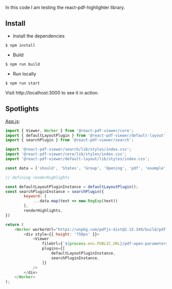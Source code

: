 In this code I am testing the react-pdf-highlighter library.

## Install

* Install the dependencies

```console
$ npm install
```

* Build

```console
$ npm run build
```

* Run locally

```console
$ npm run start
```

Visit http://localhost:3000 to see it in action.

## Spotlights

[App.js](src/App.js):

``` javascript
import { Viewer, Worker } from '@react-pdf-viewer/core';
import { defaultLayoutPlugin } from '@react-pdf-viewer/default-layout';
import { searchPlugin } from '@react-pdf-viewer/search';

import '@react-pdf-viewer/search/lib/styles/index.css';
import '@react-pdf-viewer/core/lib/styles/index.css';
import '@react-pdf-viewer/default-layout/lib/styles/index.css';

const data = ['should', 'States', 'Group', 'Opening', 'pdf', 'example', 'File', 'includes']

// defining renderHighlights

const defaultLayoutPluginInstance = defaultLayoutPlugin();
const searchPluginInstance = searchPlugin({
        keyword: [
            ...data.map(text => new RegExp(text)) 
        ],
        renderHighlights,
})

return (
    <Worker workerUrl="https://unpkg.com/pdfjs-dist@2.15.349/build/pdf.worker.js">
        <div style={{ height: '750px' }}>
            <Viewer
                fileUrl={`${process.env.PUBLIC_URL}/pdf-open-parameters.pdf`}
                plugins={[
                    defaultLayoutPluginInstance,
                    searchPluginInstance,
                ]}
            />
        </div>
    </Worker>
);
```
